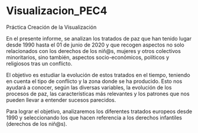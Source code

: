 # Visualizacion_PEC4
Práctica Creación de la Visualización

En el presente informe, se analizan los tratados de paz que han tenido lugar desde 1990 hasta el 01 de junio de 2020 y que recogen aspectos no solo relacionados con los derechos de los niñ@s, mujeres y otros colectivos minoritarios, sino también, aspectos socio-económicos, políticos y religiosos tras un conflicto.

El objetivo es estudiar la evolución de estos tratados en el tiempo, teniendo en cuenta el tipo de conflicto y la zona donde se ha producido. Esto nos ayudará a conocer, según las diversas variables, la evolución de los procesos de paz, las características más relevantes y los patrones que nos pueden llevar a entender sucesos parecidos.

Para lograr el objetivo, analizaremos los diferentes tratados europeos desde 1990 y seleccionando los que hacen referencia a los derechos infantiles (derechos de los niñ@s).
